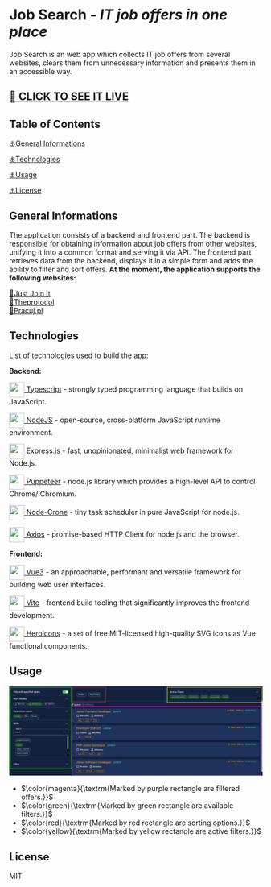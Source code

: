 # Job Search _- IT job offers in one place_

Job Search is an web app which collects IT job offers from several websites, clears them from unnecessary information and presents them in an accessible way.

## [🔗 CLICK TO SEE IT LIVE](https://jobsearch.rafaljagielski.pl)

## Table of Contents

[⚓General Informations](#general-informations)

[⚓Technologies](#technologies)

[⚓Usage](#usage)

[⚓License](#license)

## General Informations

The application consists of a backend and frontend part.
The backend is responsible for obtaining information about job offers from other websites, unifying it into a common format and serving it via API.
The frontend part retrieves data from the backend, displays it in a simple form and adds the ability to filter and sort offers.
**At the moment, the application supports the following websites:**

[🔗Just Join It](https://justjoin.it/)<br>
[🔗Theprotocol](https://theprotocol.it/)<br>
[🔗Pracuj.pl](https://www.pracuj.pl/)

## Technologies

List of technologies used to build the app:

**Backend:**

<a href="https://www.typescriptlang.org/"> <img src="https://github.com/rafJagCode/tech_icons/blob/main/typescript.png?raw=true" width="30" height="30" style="vertical-align:middle"/> Typescript</a> - strongly typed programming language that builds on JavaScript.

<a href="https://nodejs.org"> <img src="https://github.com/rafJagCode/tech_icons/blob/main/nodejs.png?raw=true" width="30" height="30" style="vertical-align:middle"/> NodeJS</a> - open-source, cross-platform JavaScript runtime environment.

<a href="https://expressjs.com/"> <img src="https://github.com/rafJagCode/tech_icons/blob/main/expressjs.png?raw=true" width="30" height="30" style="vertical-align:middle"/> Express.js</a> - fast, unopinionated, minimalist web framework for Node.js.

<a href="https://pptr.dev/"> <img src="https://raw.githubusercontent.com/rafJagCode/tech_icons/01135de0f10196248f5472ee79bb8a826a553b7f/puppeteer.svg" width="30" height="30" style="vertical-align:middle"/> Puppeteer</a> - node.js library which provides a high-level API to control Chrome/ Chromium.

<a href="https://www.npmjs.com/package/node-cron"> <img src="https://raw.githubusercontent.com/rafJagCode/tech_icons/01135de0f10196248f5472ee79bb8a826a553b7f/cronjob.svg" width="30" height="30" style="vertical-align:middle"/> Node-Crone</a> - tiny task scheduler in pure JavaScript for node.js.

<a href="https://axios-http.com"> <img src="https://raw.githubusercontent.com/rafJagCode/tech_icons/01135de0f10196248f5472ee79bb8a826a553b7f/axios.svg" width="30" height="30" style="vertical-align:middle"/> Axios</a> - promise-based HTTP Client for node.js and the browser.

**Frontend:**

<a href="https://vuejs.org"> <img src="https://github.com/rafJagCode/tech_icons/blob/main/vue.png?raw=true" width="30" height="30" style="vertical-align:middle"/> Vue3</a> - an approachable, performant and versatile framework for building web user interfaces.

<a href=" https://vitejs.dev/"> <img src="https://raw.githubusercontent.com/rafJagCode/tech_icons/01135de0f10196248f5472ee79bb8a826a553b7f/vite.svg" width="30" height="30" style="vertical-align:middle"/> Vite</a> - frontend build tooling that significantly improves the frontend development.

<a href="https://vue-hero-icons.netlify.app"> <img src="https://raw.githubusercontent.com/rafJagCode/tech_icons/01135de0f10196248f5472ee79bb8a826a553b7f/heroicons.svg" width="30" height="30" style="vertical-align:middle"/> Heroicons</a> - a set of free MIT-licensed high-quality SVG icons as Vue functional components.

## Usage

![App Screenshot](./readme_images/job_search.png)

- $\color{magenta}{\textrm{Marked by purple rectangle are filtered offers.}}$
- $\color{green}{\textrm{Marked by green rectangle are available filters.}}$
- $\color{red}{\textrm{Marked by red rectangle are sorting options.}}$
- $\color{yellow}{\textrm{Marked by yellow rectangle are active filters.}}$

## License

MIT

[typescript]: https://www.typescriptlang.org/
[node.js]: https://nodejs.org
[express.js]: https://expressjs.com/
[puppeteer]: https://pptr.dev/
[node-cron]: https://www.npmjs.com/package/node-cron
[axios]: https://axios-http.com
[vue3]: https://vuejs.org
[vite]: https://vitejs.dev/
[vue-uuid]: https://www.npmjs.com/package/vue-uuid
[heroicons-vue]: https://vue-hero-icons.netlify.app

